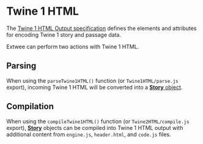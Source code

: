 # Twine 1 HTML

The [Twine 1 HTML Output specification](https://github.com/iftechfoundation/twine-specs/blob/master/twine-1-htmloutput-doc.md) defines the elements and attributes for encoding Twine 1 story and passage data.

Extwee can perform two actions with Twine 1 HTML.

## Parsing

When using the `parseTwine1HTML()` function (or `Twine1HTML/parse.js` export), incoming Twine 1 HTML will be converted into a [**Story** object](/objects/story.md).

## Compilation

When using the `compileTwine1HTML()` function (or `Twine2HTML/compile.js` export), [**Story**](/objects/story.md) objects can be compiled into Twine 1 HTML output with additional content from `engine.js`, `header.html`, and `code.js` files.
